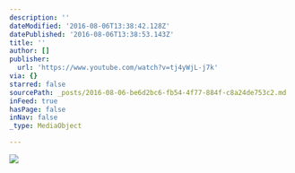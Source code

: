 ```yaml
---
description: ''
dateModified: '2016-08-06T13:38:42.128Z'
datePublished: '2016-08-06T13:38:53.143Z'
title: ''
author: []
publisher:
  url: 'https://www.youtube.com/watch?v=tj4yWjL-j7k'
via: {}
starred: false
sourcePath: _posts/2016-08-06-be6d2bc6-fb54-4f77-884f-c8a24de753c2.md
inFeed: true
hasPage: false
inNav: false
_type: MediaObject

---
```

![](https://the-grid-user-content.s3-us-west-2.amazonaws.com/62c5ea64-8bb5-44a8-834f-0a663a21772b.jpg)